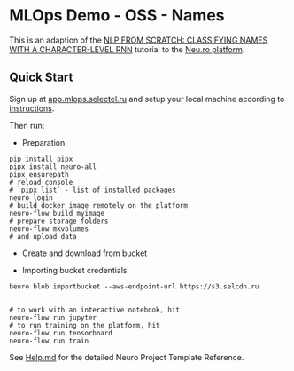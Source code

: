 # MLOps Demo - OSS - Names

This is an adaption of the [NLP FROM SCRATCH: CLASSIFYING NAMES WITH A CHARACTER-LEVEL RNN](https://pytorch.org/tutorials/intermediate/char_rnn_classification_tutorial.html) tutorial to the [Neu.ro platform](https://neu.ro).

## Quick Start

Sign up at [app.mlops.selectel.ru](https://app.mlops.selectel.ru) and setup your local machine according to [instructions](https://docs.neu.ro/).
 
Then run:

- Preparation
```shell
pip install pipx
pipx install neuro-all
pipx ensurepath
# reload console
# `pipx list` - list of installed packages 
neuro login
# build docker image remotely on the platform
neuro-flow build myimage
# prepare storage folders
neuro-flow mkvolumes
# and upload data
```

- Create and download from bucket


- Importing bucket credentials
```shell
beuro blob importbucket --aws-endpoint-url https://s3.selcdn.ru
```

```shell

# to work with an interactive notebook, hit
neuro-flow run jupyter
# to run training on the platform, hit
neuro-flow run tensorboard
neuro-flow run train
```

See [Help.md](HELP.md) for the detailed Neuro Project Template Reference.
